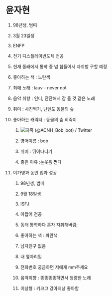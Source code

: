# 윤자현





1. 98년생, 범띠

2. 3월 23일생

3. ENFP

4. 전기 디스플레이반도체 전공

5. 현재 동래에서 통학 중 넘 힘들어서 자취방 구할 예정

6. 좋아하는 색 : 노란색

7. 최애 노래 : lauv - never not

8. 음악 취향 : 인디, 잔잔해서 잠 올 것 같은 노래

9. 취미 : 사진찍기, 닌텐도 동물의 숲

10. 좋아하는 캐릭터 : 동물의 숲 히죽이
    
    
    
    1. ![히죽 (@ACNH_Bob_bot) / Twitter](https://pbs.twimg.com/profile_images/1274581745107480576/18QWwtbg_400x400.jpg)
    
    2. 영어이름 : bob
    
    3. 취미 : 뛰어다니기
    
    4. 좋은 이유 :눈웃음 쩐다

11. 이가영과 동반 입과 성공
    
    1. 98년생, 범띠
    
    2. 9월 18일생
    
    3. ISFJ
    
    4. 아랍어 전공
    
    5. 동래 통학하다 혼자 자취해버림;
    
    6. 좋아하는 색 : 파란색
    
    7. 남자친구 없음
    
    8. 내 옆자리임
    
    9. 전화번호 궁금하면 저에게 mm주세요
    
    10. 음악취향 : 똥똥똥똥하면서 청량한 노래
    
    11. 이상형 : 키크고 강아지상 좋아함
